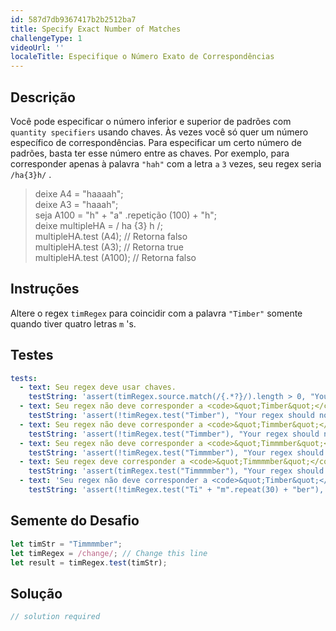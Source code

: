 ```yaml
---
id: 587d7db9367417b2b2512ba7
title: Specify Exact Number of Matches
challengeType: 1
videoUrl: ''
localeTitle: Especifique o Número Exato de Correspondências
---
```


## Descrição
<section id="description"> Você pode especificar o número inferior e superior de padrões com <code>quantity specifiers</code> usando chaves. Às vezes você só quer um número específico de correspondências. Para especificar um certo número de padrões, basta ter esse número entre as chaves. Por exemplo, para corresponder apenas à palavra <code>&quot;hah&quot;</code> com a letra <code>a</code> <code>3</code> vezes, seu regex seria <code>/ha{3}h/</code> . <blockquote> deixe A4 = &quot;haaaah&quot;; <br> deixe A3 = &quot;haaah&quot;; <br> seja A100 = &quot;h&quot; + &quot;a&quot; .repetição (100) + &quot;h&quot;; <br> deixe multipleHA = / ha {3} h /; <br> multipleHA.test (A4); // Retorna falso <br> multipleHA.test (A3); // Retorna true <br> multipleHA.test (A100); // Retorna falso </blockquote></section>

## Instruções
<section id="instructions"> Altere o regex <code>timRegex</code> para coincidir com a palavra <code>&quot;Timber&quot;</code> somente quando tiver quatro letras <code>m</code> &#39;s. </section>

## Testes
<section id='tests'>

```yml
tests:
  - text: Seu regex deve usar chaves.
    testString: 'assert(timRegex.source.match(/{.*?}/).length > 0, "Your regex should use curly brackets.");'
  - text: Seu regex não deve corresponder a <code>&quot;Timber&quot;</code>
    testString: 'assert(!timRegex.test("Timber"), "Your regex should not match <code>"Timber"</code>");'
  - text: Seu regex não deve corresponder a <code>&quot;Timmber&quot;</code>
    testString: 'assert(!timRegex.test("Timmber"), "Your regex should not match <code>"Timmber"</code>");'
  - text: Seu regex não deve corresponder a <code>&quot;Timmmber&quot;</code>
    testString: 'assert(!timRegex.test("Timmmber"), "Your regex should not match <code>"Timmmber"</code>");'
  - text: Seu regex deve corresponder a <code>&quot;Timmmmber&quot;</code>
    testString: 'assert(timRegex.test("Timmmmber"), "Your regex should match <code>"Timmmmber"</code>");'
  - text: 'Seu regex não deve corresponder a <code>&quot;Timber&quot;</code> com 30 <code>m</code> &#39;s nele.'
    testString: 'assert(!timRegex.test("Ti" + "m".repeat(30) + "ber"), "Your regex should not match <code>"Timber"</code> with 30 <code>m</code>\"s in it.");'

```

</section>

## Semente do Desafio
<section id='challengeSeed'>

<div id='js-seed'>

```js
let timStr = "Timmmmber";
let timRegex = /change/; // Change this line
let result = timRegex.test(timStr);

```

</div>



</section>

## Solução
<section id='solution'>

```js
// solution required
```
</section>
